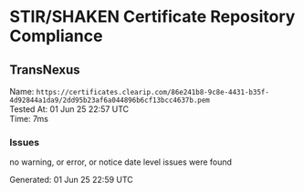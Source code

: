 # STIR/SHAKEN Certificate Repository Compliance

## TransNexus

Name: `https://certificates.clearip.com/86e241b8-9c8e-4431-b35f-4d92844a1da9/2dd95b23af6a044896b6cf13bcc4637b.pem`\
Tested At: 01 Jun 25 22:57 UTC\
Time: 7ms

### Issues

no warning, or error, or notice date level issues were found

Generated: 01 Jun 25 22:59 UTC